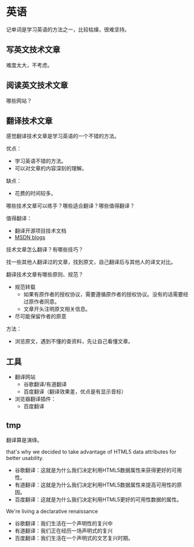 # 英语

记单词是学习英语的方法之一，比较枯燥，很难坚持。

## 写英文技术文章

难度太大，不考虑。

## 阅读英文技术文章

哪些网站？

## 翻译技术文章

感觉翻译技术文章是学习英语的一个不错的方法。

优点：

* 学习英语不错的方法。
* 可以对文章的内容深刻的理解。

缺点：

* 花费的时间较多。

哪些技术文章可以练手？哪些适合翻译？哪些值得翻译？

值得翻译：

* 翻译开源项目技术文档
* [MSDN blogs](https://blogs.msdn.microsoft.com/)

技术文章怎么翻译？有哪些技巧？

找一些其他人翻译过的文章，找到原文，自己翻译后与其他人的译文对比。

翻译技术文章有哪些原则、规范？

* 规范转载
    * 如果有原作者的授权协议，需要遵循原作者的授权协议。没有的话需要经过原作者同意。
    * 文章开头注明原文相关信息。
* 尽可能保留作者的原意

方法：

* 浏览原文，遇到不懂的查资料，先让自己看懂文章。

## 工具

* 翻译网站
    * 谷歌翻译/有道翻译
    * 百度翻译（翻译效果差，优点是有显示音标）
* 浏览器翻译插件：
    * 百度翻译

## tmp

翻译算是演绎。





that's why we decided to take advantage of HTML5 data attributes for better usability.

* 谷歌翻译：这就是为什么我们决定利用HTML5数据属性来获得更好的可用性。
* 有道翻译：这就是为什么我们决定利用HTML5数据属性来提高可用性的原因。
* 百度翻译：这就是为什么我们决定利用HTML5更好的可用性数据的属性。

We're living a declarative renaissance

* 谷歌翻译：我们生活在一个声明性的复兴中
* 有道翻译：我们正在经历一场声明式的复兴
* 百度翻译：我们生活在一个声明式的文艺复兴时期。